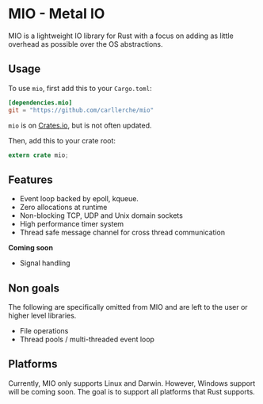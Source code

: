 # MIO - Metal IO

MIO is a lightweight IO library for Rust with a focus on adding as
little overhead as possible over the OS abstractions.

## Usage

To use `mio`, first add this to your `Cargo.toml`:

```toml
[dependencies.mio]
git = "https://github.com/carllerche/mio"
```

`mio` is on [Crates.io](http://crates.io/crates/mio), but is not often updated.

Then, add this to your crate root:

```rust
extern crate mio;
```

## Features

* Event loop backed by epoll, kqueue.
* Zero allocations at runtime
* Non-blocking TCP, UDP and Unix domain sockets
* High performance timer system
* Thread safe message channel for cross thread communication

__Coming soon__

* Signal handling

## Non goals

The following are specifically omitted from MIO and are left to the user
or higher level libraries.

* File operations
* Thread pools / multi-threaded event loop

## Platforms

Currently, MIO only supports Linux and Darwin. However, Windows support
will be coming soon. The goal is to support all platforms that Rust
supports.

